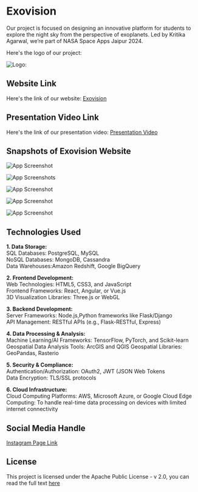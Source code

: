 
# Exovision

Our project is focused on designing an innovative platform for students to explore the night sky from the perspective of exoplanets. Led by Kritika Agarwal, we’re part of NASA Space Apps Jaipur 2024.

Here's the logo of our project:

![Logo:](https://www.dropbox.com/scl/fi/z7ggxtx0w2tvv2iap5psd/logo-BLACK-transparent.png?rlkey=y1ef65sm7haja62r9zw82fi5h&st=pfn8umk9&raw=1)

## Website Link

Here's the link of our website: [Exovision](https://exovision.flutterflow.app/)

## Presentation Video Link

Here's the link of our presentation video: [Presentation Video](https://www.dropbox.com/scl/fi/7mesijyvzkgmi5kx17p51/Exovision.mp4?rlkey=ede7bca47dxis2z3qo793pjng&st=d8p9a2c6&raw=1)  

## Snapshots of Exovision Website

![App Screenshot](https://www.dropbox.com/scl/fi/thivcq6sz02vmf9dwow5q/WhatsApp-Image-2024-10-04-at-8.52.08-PM-2.jpeg?rlkey=66xcv1cw2rdp40e7h75we9w1t&st=61alqxns&raw=1)

![App Screenshots](https://www.dropbox.com/scl/fi/bumpi8gdo7w7uwnitksn8/WhatsApp-Image-2024-10-04-at-8.52.02-PM.jpeg?rlkey=efris08k5iyalphn5o3dbwjhq&st=z04wvfxt&raw=1)

![App Screenshot](https://www.dropbox.com/scl/fi/vdgwnh9x19cnxairobllk/WhatsApp-Image-2024-10-04-at-8.51.58-PM-1.jpeg?rlkey=rjmdfzjrxran4vivaorwwynqo&st=uyju690l&raw=1)

![App Screenshot](https://www.dropbox.com/scl/fi/u6udmia946a7nu4l9uh92/WhatsApp-Image-2024-10-04-at-8.52.08-PM-1.jpeg?rlkey=lzw5ygv9kw4q0niesmaho91uk&st=0gzcyjhv&raw=1)

![App Screenshot](https://www.dropbox.com/scl/fi/d7ly5dcw2n3pw93uuo1c9/WhatsApp-Image-2024-10-04-at-8.52.00-PM.jpeg?rlkey=eb2mczvja7ftz0383jf2ucu9v&st=xd5gibtr&raw=1)





## Technologies Used
**1. Data Storage:**  
SQL Databases: PostgreSQL, MySQL  
NoSQL Databases: MongoDB, Cassandra  
Data Warehouses:Amazon Redshift, Google BigQuery

**2. Frontend Development:**  
Web Technologies: HTML5, CSS3, and JavaScript  
Frontend Frameworks: React, Angular, or Vue.js  
3D Visualization Libraries: Three.js or WebGL

**3. Backend Development:**  
Server Frameworks: Node.js,Python frameworks like Flask/Django  
API Management: RESTful APIs (e.g., Flask-RESTful, Express)

**4. Data Processing & Analysis:**  
Machine Learning/AI Frameworks: TensorFlow, PyTorch, and Scikit-learn  
Geospatial Data Analysis Tools: ArcGIS and QGIS
Geospatial Libraries: GeoPandas, Rasterio

**5. Security & Compliance:**  
Authentication/Authorization: OAuth2, JWT (JSON Web Tokens  
Data Encryption: TLS/SSL protocols

**6. Cloud Infrastructure:**  
Cloud Computing Platforms: AWS, Microsoft Azure, or Google Cloud
Edge Computing: To handle real-time data processing on devices with limited internet connectivity

## Social Media Handle  

[Instagram Page Link](https://www.instagram.com/exovision.ai/profilecard/?igsh=dWx4N216Y3B1bW41)  
## License

This project is licensed under the Apache Public License - v 2.0, you can read the full text [here](https://github.com/srishtinsaan/NASA-Space-Apps-Challenge-2024?tab=Apache-2.0-1-ov-file) 


